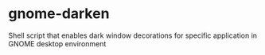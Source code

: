 # gnome-darken
Shell script that enables dark window decorations for specific application in GNOME desktop environment
